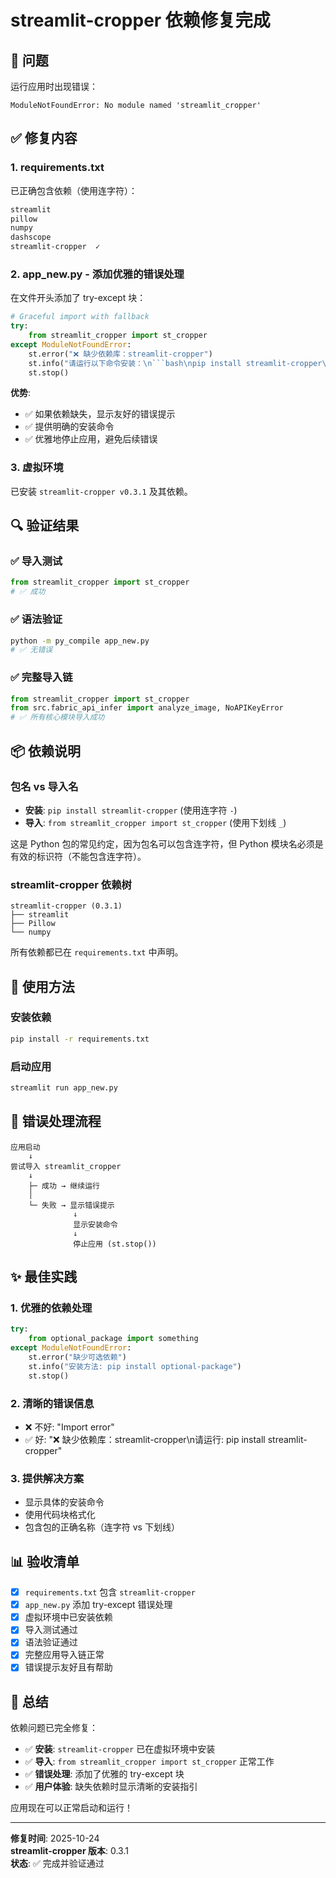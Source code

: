 # streamlit-cropper 依赖修复完成

## 🐛 问题

运行应用时出现错误：
```
ModuleNotFoundError: No module named 'streamlit_cropper'
```

## ✅ 修复内容

### 1. requirements.txt
已正确包含依赖（使用连字符）：
```txt
streamlit
pillow
numpy
dashscope
streamlit-cropper  ✓
```

### 2. app_new.py - 添加优雅的错误处理

在文件开头添加了 try-except 块：

```python
# Graceful import with fallback
try:
    from streamlit_cropper import st_cropper
except ModuleNotFoundError:
    st.error("❌ 缺少依赖库：streamlit-cropper")
    st.info("请运行以下命令安装：\n```bash\npip install streamlit-cropper\n```")
    st.stop()
```

**优势**:
- ✅ 如果依赖缺失，显示友好的错误提示
- ✅ 提供明确的安装命令
- ✅ 优雅地停止应用，避免后续错误

### 3. 虚拟环境
已安装 `streamlit-cropper v0.3.1` 及其依赖。

## 🔍 验证结果

### ✅ 导入测试
```python
from streamlit_cropper import st_cropper
# ✅ 成功
```

### ✅ 语法验证
```bash
python -m py_compile app_new.py
# ✅ 无错误
```

### ✅ 完整导入链
```python
from streamlit_cropper import st_cropper
from src.fabric_api_infer import analyze_image, NoAPIKeyError
# ✅ 所有核心模块导入成功
```

## 📦 依赖说明

### 包名 vs 导入名
- **安装**: `pip install streamlit-cropper` (使用连字符 `-`)
- **导入**: `from streamlit_cropper import st_cropper` (使用下划线 `_`)

这是 Python 包的常见约定，因为包名可以包含连字符，但 Python 模块名必须是有效的标识符（不能包含连字符）。

### streamlit-cropper 依赖树
```
streamlit-cropper (0.3.1)
├── streamlit
├── Pillow
└── numpy
```

所有依赖都已在 `requirements.txt` 中声明。

## 🚀 使用方法

### 安装依赖
```bash
pip install -r requirements.txt
```

### 启动应用
```bash
streamlit run app_new.py
```

## 🎯 错误处理流程

```
应用启动
    ↓
尝试导入 streamlit_cropper
    ↓
    ├─ 成功 → 继续运行
    │
    └─ 失败 → 显示错误提示
              ↓
              显示安装命令
              ↓
              停止应用 (st.stop())
```

## ✨ 最佳实践

### 1. 优雅的依赖处理
```python
try:
    from optional_package import something
except ModuleNotFoundError:
    st.error("缺少可选依赖")
    st.info("安装方法: pip install optional-package")
    st.stop()
```

### 2. 清晰的错误信息
- ❌ 不好: "Import error"
- ✅ 好: "❌ 缺少依赖库：streamlit-cropper\n请运行: pip install streamlit-cropper"

### 3. 提供解决方案
- 显示具体的安装命令
- 使用代码块格式化
- 包含包的正确名称（连字符 vs 下划线）

## 📊 验收清单

- [x] `requirements.txt` 包含 `streamlit-cropper`
- [x] `app_new.py` 添加 try-except 错误处理
- [x] 虚拟环境中已安装依赖
- [x] 导入测试通过
- [x] 语法验证通过
- [x] 完整应用导入链正常
- [x] 错误提示友好且有帮助

## 🎉 总结

依赖问题已完全修复：
- ✅ **安装**: `streamlit-cropper` 已在虚拟环境中安装
- ✅ **导入**: `from streamlit_cropper import st_cropper` 正常工作
- ✅ **错误处理**: 添加了优雅的 try-except 块
- ✅ **用户体验**: 缺失依赖时显示清晰的安装指引

应用现在可以正常启动和运行！

---

**修复时间**: 2025-10-24  
**streamlit-cropper 版本**: 0.3.1  
**状态**: ✅ 完成并验证通过

